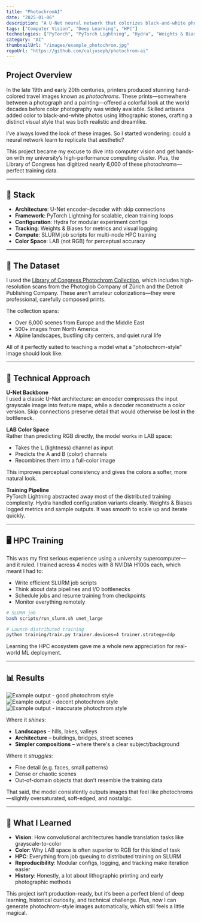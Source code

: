 ```yaml
---
title: "PhotochromAI"
date: "2025-01-06"
description: "A U-Net neural network that colorizes black-and-white photos in the style of 1890s photochrom prints. Trained on Library of Congress archives using university HPC resources."
tags: ["Computer Vision", "Deep Learning", "HPC"]
technologies: ["PyTorch", "PyTorch Lightning", "Hydra", "Weights & Biases", "SLURM"]
category: "AI"
thumbnailUrl: "/images/example_photochrom.jpg"
repoUrl: "https://github.com/caljoseph/photochrom-ai"
---
```

## Project Overview

In the late 19th and early 20th centuries, printers produced stunning hand-colored travel images known as *photochroms*. These prints—somewhere between a photograph and a painting—offered a colorful look at the world decades before color photography was widely available. Skilled artisans added color to black-and-white photos using lithographic stones, crafting a distinct visual style that was both realistic and dreamlike.

I’ve always loved the look of these images. So I started wondering: could a neural network learn to replicate that aesthetic?

This project became my excuse to dive into computer vision and get hands-on with my university’s high-performance computing cluster. Plus, the Library of Congress has digitized nearly 6,000 of these photochroms—perfect training data.

---

## 🧱 Stack

- **Architecture**: U-Net encoder-decoder with skip connections
- **Framework**: PyTorch Lightning for scalable, clean training loops
- **Configuration**: Hydra for modular experiment configs
- **Tracking**: Weights & Biases for metrics and visual logging
- **Compute**: SLURM job scripts for multi-node HPC training
- **Color Space**: LAB (not RGB) for perceptual accuracy

---

## 🎨 The Dataset

I used the [Library of Congress Photochrom Collection](https://www.loc.gov/pictures/collection/pgz/), which includes high-resolution scans from the Photoglob Company of Zürich and the Detroit Publishing Company. These aren’t amateur colorizations—they were professional, carefully composed prints.

The collection spans:
- Over 6,000 scenes from Europe and the Middle East
- 500+ images from North America
- Alpine landscapes, bustling city centers, and quiet rural life

All of it perfectly suited to teaching a model what a “photochrom-style” image should look like.

---

## 🔬 Technical Approach

**U-Net Backbone**  
I used a classic U-Net architecture: an encoder compresses the input grayscale image into feature maps, while a decoder reconstructs a color version. Skip connections preserve detail that would otherwise be lost in the bottleneck.

**LAB Color Space**  
Rather than predicting RGB directly, the model works in LAB space:
- Takes the L (lightness) channel as input
- Predicts the A and B (color) channels
- Recombines them into a full-color image

This improves perceptual consistency and gives the colors a softer, more natural look.

**Training Pipeline**  
PyTorch Lightning abstracted away most of the distributed training complexity. Hydra handled configuration variants cleanly. Weights & Biases logged metrics and sample outputs. It was smooth to scale up and iterate quickly.

---

## 🖥️ HPC Training

This was my first serious experience using a university supercomputer—and it ruled. I trained across 4 nodes with 8 NVIDIA H100s each, which meant I had to:

- Write efficient SLURM job scripts
- Think about data pipelines and I/O bottlenecks
- Schedule jobs and resume training from checkpoints
- Monitor everything remotely

```bash
# SLURM job
bash scripts/run_slurm.sh unet_large

# Launch distributed training
python training/train.py trainer.devices=4 trainer.strategy=ddp
```

Learning the HPC ecosystem gave me a whole new appreciation for real-world ML deployment.

---

## 📊 Results

![Example output - good photochrom style](/images/good_photochrom.png)
![Example output - decent photochrom style](/images/decent_photochrom.png)
![Example output - inaccurate photochrom style](/images/inaccurate_photochrom.png)

Where it *shines*:
- **Landscapes** – hills, lakes, valleys
- **Architecture** – buildings, bridges, street scenes
- **Simpler compositions** – where there's a clear subject/background

Where it *struggles*:
- Fine detail (e.g. faces, small patterns)
- Dense or chaotic scenes
- Out-of-domain objects that don’t resemble the training data

That said, the model consistently outputs images that feel like photochroms—slightly oversaturated, soft-edged, and nostalgic.

---

## 🧠 What I Learned

- **Vision**: How convolutional architectures handle translation tasks like grayscale-to-color
- **Color**: Why LAB space is often superior to RGB for this kind of task
- **HPC**: Everything from job queuing to distributed training on SLURM
- **Reproducibility**: Modular configs, logging, and tracking make iteration easier
- **History**: Honestly, a lot about lithographic printing and early photographic methods

This project isn’t production-ready, but it’s been a perfect blend of deep learning, historical curiosity, and technical challenge. Plus, now I can generate photochrom-style images automatically, which still feels a little magical.
